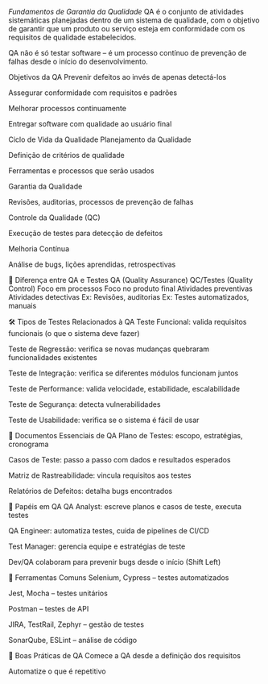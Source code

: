  *Fundamentos de Garantia da Qualidade*
QA é o conjunto de atividades sistemáticas planejadas dentro de um sistema de qualidade, com o objetivo de garantir que um produto ou serviço esteja em conformidade com os requisitos de qualidade estabelecidos.

QA não é só testar software – é um processo contínuo de prevenção de falhas desde o início do desenvolvimento.

 Objetivos da QA
Prevenir defeitos ao invés de apenas detectá-los

Assegurar conformidade com requisitos e padrões

Melhorar processos continuamente

Entregar software com qualidade ao usuário final

 Ciclo de Vida da Qualidade
Planejamento da Qualidade

Definição de critérios de qualidade

Ferramentas e processos que serão usados

Garantia da Qualidade

Revisões, auditorias, processos de prevenção de falhas

Controle da Qualidade (QC)

Execução de testes para detecção de defeitos

Melhoria Contínua

Análise de bugs, lições aprendidas, retrospectivas

🧪 Diferença entre QA e Testes
QA (Quality Assurance)	QC/Testes (Quality Control)
Foco em processos	Foco no produto final
Atividades preventivas	Atividades detectivas
Ex: Revisões, auditorias	Ex: Testes automatizados, manuais

🛠️ Tipos de Testes Relacionados à QA
Teste Funcional: valida requisitos funcionais (o que o sistema deve fazer)

Teste de Regressão: verifica se novas mudanças quebraram funcionalidades existentes

Teste de Integração: verifica se diferentes módulos funcionam juntos

Teste de Performance: valida velocidade, estabilidade, escalabilidade

Teste de Segurança: detecta vulnerabilidades

Teste de Usabilidade: verifica se o sistema é fácil de usar

📄 Documentos Essenciais de QA
Plano de Testes: escopo, estratégias, cronograma

Casos de Teste: passo a passo com dados e resultados esperados

Matriz de Rastreabilidade: vincula requisitos aos testes

Relatórios de Defeitos: detalha bugs encontrados

👥 Papéis em QA
QA Analyst: escreve planos e casos de teste, executa testes

QA Engineer: automatiza testes, cuida de pipelines de CI/CD

Test Manager: gerencia equipe e estratégias de teste

Dev/QA colaboram para prevenir bugs desde o início (Shift Left)

🧰 Ferramentas Comuns
Selenium, Cypress – testes automatizados

Jest, Mocha – testes unitários

Postman – testes de API

JIRA, TestRail, Zephyr – gestão de testes

SonarQube, ESLint – análise de código

🧠 Boas Práticas de QA
Comece a QA desde a definição dos requisitos

Automatize o que é repetitivo

